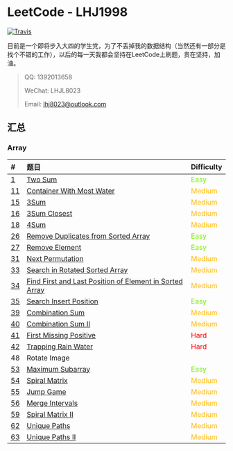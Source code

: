 # LeetCode - LHJ1998

[![Travis](https://img.shields.io/badge/language-Java-green.svg)](https://developer.apple.com/.md)

目前是一个即将步入大四的学生党，为了不丢掉我的数据结构（当然还有一部分是找个不错的工作），以后的每一天我都会坚持在LeetCode上刷题，贵在坚持，加油。

> QQ: 1392013658
>
> WeChat: LHJL8023
>
> Email: lhj8023@outlook.com

## 汇总

### Array

| #                               | 题目                                                         | Difficulty                                 |
| :------------------------------ | :----------------------------------------------------------- | ------------------------------------------ |
| [1](note/Array/001/README.md)   | [Two Sum](note/Array/0001/README.md)                         | <span style='color: #76EE00;'>Easy</span>  |
| [11](note/Array/011/README.md)  | [Container With Most Water](note/Array/0011/README.md)       | <span style='color:#FFB90F;'>Medium</span> |
| [15](note/Array/0015/README.md) | [3Sum](note/Array/0015/README.md)                            | <span style='color:#FFB90F;'>Medium</span> |
| [16](note/Array/0016/README.md) | [3Sum Closest](note/Array/0016/README.md)                    | <span style='color:#FFB90F;'>Medium</span> |
| [18](note/Array/0018/README.md) | [4Sum](note/Array/0018/README.md)                            | <span style='color:#FFB90F;'>Medium</span> |
| [26](note/Array/0026/README.md) | [Remove Duplicates from Sorted Array](note/Array/0026/README.md) | <span style='color: #76EE00;'>Easy</span>  |
| [27](note/Array/0027/README.md) | [Remove Element](note/Array/0027/README.md)                  | <span style='color: #76EE00;'>Easy</span>  |
| [31](note/Array/0031/README.md) | [Next Permutation](note/Array/0031/README.md)                | <span style='color:#FFB90F;'>Medium</span> |
| [33](note/Array/0033/README.md) | [Search in Rotated Sorted Array](note/Array/0033/README.md)  | <span style='color:#FFB90F;'>Medium</span> |
| [34](note/Array/0034/README.md) | [Find First and Last Position of Element in Sorted Array](note/Array/0034/README.md) | <span style='color:#FFB90F;'>Medium</span> |
| [35](note/Array/0035/README.md) | [Search Insert Position](note/Array/0035/README.md)          | <span style='color: #76EE00;'>Easy</span>  |
| [39](note/Array/0039/README.md) | [Combination Sum](note/Array/0039/README.md)                 | <span style='color:#FFB90F;'>Medium</span> |
| [40](note/Array/0040/README.md) | [Combination Sum II](note/Array/0040/README.md)              | <span style='color:#FFB90F;'>Medium</span> |
| [41](note/Array/0041/README.md) | [First Missing Positive](note/Array/0041/README.md)          | <span style='color:#FF0000;'>Hard</span>   |
| [42](note/Array/0042/README.md) | [Trapping Rain Water](note/Array/0042/README.md)             | <span style='color:#FF0000;'>Hard</span>   |
| 48                              | Rotate Image                                                 |                                            |
| [53](note/Array/0053/README.md) | [Maximum Subarray](note/Array/0053/README.md)                | <span style='color: #76EE00;'>Easy</span>  |
| [54](note/Array/0054/README.md) | [Spiral Matrix](note/Array/0054/README.md)                   | <span style='color:#FFB90F;'>Medium</span> |
| [55](note/Array/0055/README.md) | [Jump Game](note/Array/0055/README.md)                       | <span style='color:#FFB90F;'>Medium</span> |
| [56](note/Array/0056/README.md) | [Merge Intervals](note/Array/0056/README.md)                 | <span style='color:#FFB90F;'>Medium</span> |
| [59](note/Array/0059/README.md) | [Spiral Matrix II](note/Array/0059/README.md)                | <span style='color:#FFB90F;'>Medium</span> |
| [62](note/Array/0062/README.md) | [Unique Paths](note/Array/0062/README.md)                    | <span style='color:#FFB90F;'>Medium</span> |
| [63](note/Array/0063/README.md) | [Unique Paths II](note/Array/0063/README.md)                 | <span style='color:#FFB90F;'>Medium</span> |



